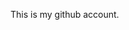 This is my github account.
<!---
suvodipmashup/suvodipmashup is a ✨ special ✨ repository because its `README.md` (this file) appears on your GitHub profile.
You can click the Preview link to take a look at your changes.
--->
